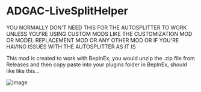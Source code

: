# ADGAC-LiveSplitHelper
YOU NORMALLY DON'T NEED THIS FOR THE AUTOSPLITTER TO WORK UNLESS YOU'RE USING CUSTOM MODS LIKE THE CUSTOMIZATION MOD OR MODEL REPLACEMENT MOD OR ANY OTHER MOD OR IF YOU'RE HAVING ISSUES WITH THE AUTOSPLITTER AS IT IS

This mod is created to work with BepInEx, you would unzip the .zip file from Releases and then copy paste into your plugins folder in BepInEx, should like like this...
  
![image](https://github.com/ru-mii/ADGAC-LiveSplitHelper/assets/118167137/900091ae-9e17-4e0f-bb3e-5391bc0d1599)
